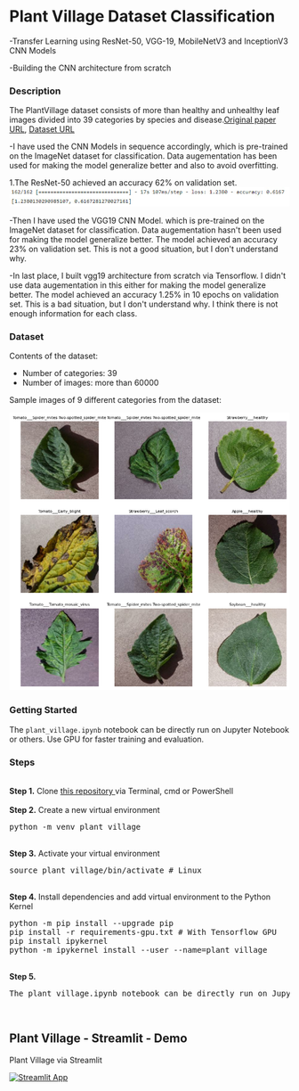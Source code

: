 # Plant Village  Dataset Classification
-Transfer Learning using ResNet-50, VGG-19, MobileNetV3 and InceptionV3 CNN Models 

-Building the CNN architecture from scratch

### Description
The PlantVillage dataset consists of more than healthy and unhealthy leaf images divided into 39 categories by species and disease.<a href= "https://arxiv.org/abs/1511.08060">Original paper URL</a>, <a href= "https://data.mendeley.com/datasets/tywbtsjrjv/1">Dataset URL</a>

-I have used the CNN Models in sequence accordingly, which is pre-trained on the ImageNet dataset for classification. Data augementation has been used for making the model generalize better and also to avoid overfitting.

1.The ResNet-50 achieved an accuracy 62% on validation set.
![Images of Plant village](/images/resnet50_evaluate.jpg)

-Then I have used the VGG19 CNN Model. which is pre-trained on the ImageNet dataset for classification. Data augementation hasn't been used for making the model generalize better. The model achieved an accuracy 23% on validation set. This is not a good situation, but I don't understand why.

-In last place,  I built vgg19 architecture from scratch via Tensorflow. I didn't use data augementation in this either for making the model generalize better. The model achieved an accuracy 1.25% in 10 epochs on validation set. This is a bad situation, but I don't understand why. I think there is not enough information for each class.

### Dataset
Contents of the dataset:
- Number of categories: 39
- Number of images: more than 60000

Sample images of 9 different categories from the dataset:

![Images of Plant village](/images/sample.png)

### Getting Started
The `plant_village.ipynb` notebook can be directly run on Jupyter Notebook or others. Use GPU for faster training and evaluation.

### Steps
<br />
<b>Step 1.</b> Clone <a href= "https://github.com/makhmudjumanazarov/plant_village-tensorflow-dataset.git">this repository </a>
via Terminal, cmd or PowerShell
<br/><br/>
<b>Step 2.</b> Create a new virtual environment 
<pre>
python -m venv plant_village
</pre> 
<br/>
<b>Step 3.</b> Activate your virtual environment
<pre>
source plant_village/bin/activate # Linux
</pre>
<br/>
<b>Step 4.</b> Install dependencies and add virtual environment to the Python Kernel
<pre>
python -m pip install --upgrade pip
pip install -r requirements-gpu.txt # With Tensorflow GPU
pip install ipykernel
python -m ipykernel install --user --name=plant_village
</pre>
<br/>
<b>Step 5.</b> 
<pre>
The plant_village.ipynb notebook can be directly run on Jupyter Notebook
</pre> 
<br/>


## Plant Village - Streamlit - Demo 

Plant Village via Streamlit 

[![Streamlit App](https://static.streamlit.io/badges/streamlit_badge_black_white.svg)](https://share.streamlit.io/makhmudjumanazarov/CIFAR100/main/app.py)
